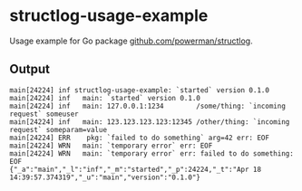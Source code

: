 # structlog-usage-example

Usage example for Go package
[github.com/powerman/structlog](https://godoc.org/github.com/powerman/structlog).

## Output

```
main[24224] inf structlog-usage-example: `started` version 0.1.0
main[24224] inf   main: `started` version 0.1.0
main[24224] inf   main: 127.0.0.1:1234        /some/thing: `incoming request` someuser
main[24224] inf   main: 123.123.123.123:12345 /other/thing: `incoming request` someparam=value
main[24224] ERR    pkg: `failed to do something` arg=42 err: EOF
main[24224] WRN   main: `temporary error` err: EOF
main[24224] WRN   main: `temporary error` err: failed to do something: EOF
{"_a":"main","_l":"inf","_m":"started","_p":24224,"_t":"Apr 18 14:39:57.374319","_u":"main","version":"0.1.0"}
```
